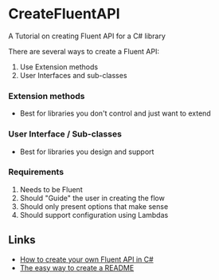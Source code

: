 # CreateFluentAPI
A Tutorial on creating Fluent API for a C# library

There are several ways to create a Fluent API:

  1. Use Extension methods 
  1. User Interfaces and sub-classes
  
### Extension methods
* Best for libraries you don't control and just want to extend
### User Interface / Sub-classes
* Best for libraries you design and support

### Requirements
  1. Needs to be Fluent
  2. Should "Guide" the user in creating the flow
  3. Should only present options that make sense
  4. Should support configuration using Lambdas
  
Links
---
 * [How to create your own Fluent API in C#](https://www.youtube.com/watch?v=1JAdZul-aRQ)
 * [The easy way to create a README](https://readme.so/)
